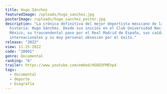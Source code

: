 ```yaml
---
title: Hugo Sánchez
featuredImage: /uploads/hugo_sanchez.jpg
posterImage: /uploads/hugo_sanchez_poster.jpg
description: "La crónica definitiva del mejor deportista mexicano de la
  historia: Hugo Sánchez. Desde sus inicios en el Club Universidad Nacional de
  México, su trascendental paso por el Real Madrid de España, sus caídas
  internacionales y su muy personal obsesión por el éxito."
release: "2022"
view: 11-25-2022
code: "20091"
genre: Documental
ranking: "6"
trailer: https://www.youtube.com/embed/HG8D3FMEhp4
tags:
  - documental
  - deporte
  - biografía
---
```

